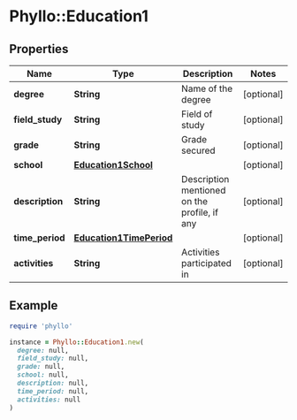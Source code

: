 # Phyllo::Education1

## Properties

| Name | Type | Description | Notes |
| ---- | ---- | ----------- | ----- |
| **degree** | **String** | Name of the degree | [optional] |
| **field_study** | **String** | Field of study | [optional] |
| **grade** | **String** | Grade secured | [optional] |
| **school** | [**Education1School**](Education1School.md) |  | [optional] |
| **description** | **String** | Description mentioned on the profile, if any | [optional] |
| **time_period** | [**Education1TimePeriod**](Education1TimePeriod.md) |  | [optional] |
| **activities** | **String** | Activities participated in | [optional] |

## Example

```ruby
require 'phyllo'

instance = Phyllo::Education1.new(
  degree: null,
  field_study: null,
  grade: null,
  school: null,
  description: null,
  time_period: null,
  activities: null
)
```

